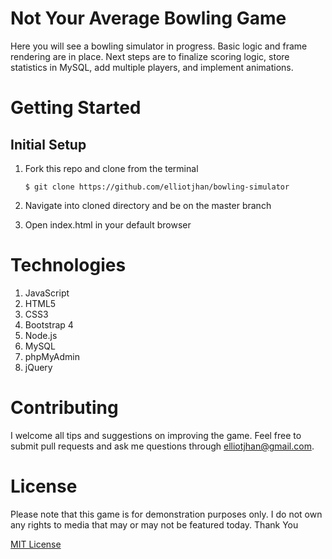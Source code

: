 # Not Your Average Bowling Game

Here you will see a bowling simulator in progress. Basic logic and frame rendering are in place. Next steps are to 
finalize scoring logic, store statistics in MySQL, add multiple players, and implement animations. 

# Getting Started

## Initial Setup

1. Fork this repo and clone from the terminal

       $ git clone https://github.com/elliotjhan/bowling-simulator

2. Navigate into cloned directory and be on the master branch

3. Open index.html in your default browser



# Technologies 

1. JavaScript
2. HTML5
3. CSS3
4. Bootstrap 4
5. Node.js
6. MySQL
7. phpMyAdmin 
8. jQuery

# Contributing

I welcome all tips and suggestions on improving the game. 
Feel free to submit pull requests and ask me questions through elliotjhan@gmail.com.

# License

Please note that this game is for demonstration purposes only.
I do not own any rights to media that may or may not be featured today.
Thank You

[MIT License](https://opensource.org/licenses/mit-license.php)
